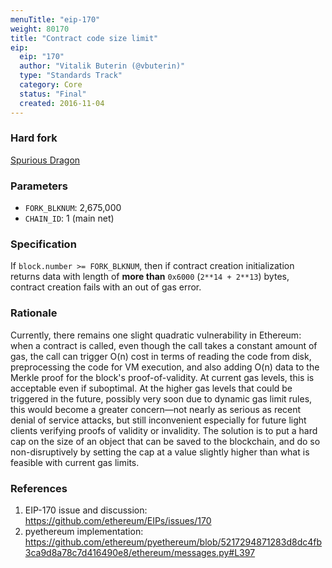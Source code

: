 ```yaml
---
menuTitle: "eip-170"
weight: 80170 
title: "Contract code size limit"
eip:
  eip: "170"
  author: "Vitalik Buterin (@vbuterin)"
  type: "Standards Track"
  category: Core
  status: "Final"
  created: 2016-11-04
---
```


### Hard fork
[Spurious Dragon](https://github.com/ethereum/EIPs/blob/master/EIPS/eip-607.md)

### Parameters
- `FORK_BLKNUM`: 2,675,000
- `CHAIN_ID`: 1 (main net)

### Specification

If `block.number >= FORK_BLKNUM`, then if contract creation initialization returns data with length of **more than** `0x6000` (`2**14 + 2**13`) bytes, contract creation fails with an out of gas error.

### Rationale

Currently, there remains one slight quadratic vulnerability in Ethereum: when a contract is called, even though the call takes a constant amount of gas, the call can trigger O(n) cost in terms of reading the code from disk, preprocessing the code for VM execution, and also adding O(n) data to the Merkle proof for the block's proof-of-validity. At current gas levels, this is acceptable even if suboptimal. At the higher gas levels that could be triggered in the future, possibly very soon due to dynamic gas limit rules, this would become a greater concern—not nearly as serious as recent denial of service attacks, but still inconvenient especially for future light clients verifying proofs of validity or invalidity. The solution is to put a hard cap on the size of an object that can be saved to the blockchain, and do so non-disruptively by setting the cap at a value slightly higher than what is feasible with current gas limits.

### References

1. EIP-170 issue and discussion: https://github.com/ethereum/EIPs/issues/170
2. pyethereum implementation: https://github.com/ethereum/pyethereum/blob/5217294871283d8dc4fb3ca9d8a78c7d416490e8/ethereum/messages.py#L397
